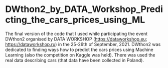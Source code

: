 # DWthon2_by_DATA_Workshop_Predicting_the_cars_prices_using_ML

The final version of the code that I used while participating the event DWthon2 organised by DATA WORKSHOP (https://dataworkshop.eu; https://dataworkshop.ru) in the 25-26th of September, 2021. 
DWthon2 was dedicated to finding ways how to predict the cars prices using Machine Learning (also the competition on Kaggle was held). 
There was used the real data describing cars (that data have been collected in Poland).
